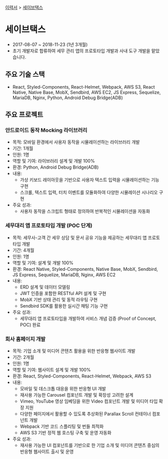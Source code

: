 [이력서](../README_KR.md) &gt; [세이브택스](./2_savetax_kr.md)

# 세이브택스

- 2017-08-07 ~ 2018-11-23 (1년 3개월)
- 초기 개발자로 합류하여 세무 관리 앱의 프로토타입 개발과 사내 도구 개발을 맡았습니다.

## 주요 기술 스택

- React, Styled-Components, React-Helmet, Webpack, AWS S3, React Native, Native Base, MobX, Sendbird, AWS EC2, JS Express, Sequelize, MariaDB, Nginx, Python, Android Debug Bridge(ADB)

## 주요 프로젝트

### 안드로이드 동작 Mocking 라이브러리

- 목적: 모바일 환경에서 사용자 동작을 시뮬레이션하는 라이브러리 개발
- 기간: 1개월
- 인원: 1명
- 역할 및 기여: 라이브러리 설계 및 개발 100%
- 환경: Python, Android Debug Bridge(ADB)
- 내용:
  - 가상 키보드 레이아웃을 기반으로 사용자 텍스트 입력을 시뮬레이션하는 기능 구현
  - 스크롤, 텍스트 입력, 터치 이벤트를 모듈화하여 다양한 시뮬레이션 시나리오 구현
- 주요 성과:
  - 사용자 동작을 스크립트 형태로 정의하여 반복적인 시뮬레이션을 자동화

### 세무대리 앱 프로토타입 개발 (POC 단계)

- 목적: 세무사-고객 간 세무 상담 및 문서 공유 기능을 제공하는 세무대리 앱 프로토타입 개발
- 기간: 4개월
- 인원: 1명
- 역할 및 기여: 설계 및 개발 100%
- 환경: React Native, Styled-Components, Native Base, MobX, Sendbird, JS Express, Sequelize, MariaDB, Nginx, AWS EC2
- 내용:
  - ERD 설계 및 데이터 모델링
  - JWT 인증을 포함한 RESTful API 설계 및 구현
  - MobX 기반 상태 관리 및 동적 라우팅 구현
  - Sendbird SDK를 활용한 실시간 채팅 기능 구현
- 주요 성과:
  - 세무대리 앱 프로토타입을 개발하여 서비스 개념 검증 (Proof of Concept, POC) 완료

### 회사 홈페이지 개발

- 목적: 기업 소개 및 미디어 콘텐츠 활용을 위한 반응형 웹사이트 개발
- 기간: 2개월
- 인원: 1명
- 역할 및 기여: 웹사이트 설계 및 개발 100%
- 환경: React, Styled-Components, React-Helmet, Webpack, AWS S3
- 내용:
  - 모바일 및 데스크톱 대응을 위한 반응형 UI 개발
  - 재사용 가능한 Carousel 컴포넌트 개발 및 확장성 고려한 설계
  - Vimeo, YouTube 영상 임베딩을 위한 Video 컴포넌트 개발 및 미디어 타입 확장 지원
  - 다양한 페이지에서 활용할 수 있도록 추상화된 Parallax Scroll 컨테이너 컴포넌트 개발
  - Webpack 기반 코드 스플리팅 및 번들 최적화
  - AWS S3 기반 정적 웹 호스팅 구축 및 운영 자동화
- 주요 성과:
  - 재사용 가능한 UI 컴포넌트를 기반으로 한 기업 소개 및 미디어 콘텐츠 중심의 반응형 웹사이트 출시 및 운영

